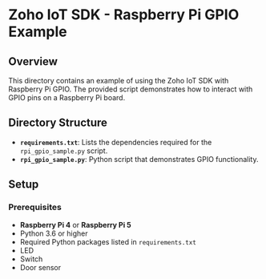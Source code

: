 # Zoho IoT SDK - Raspberry Pi GPIO Example

## Overview

This directory contains an example of using the Zoho IoT SDK with Raspberry Pi GPIO. The provided script demonstrates how to interact with GPIO pins on a Raspberry Pi board.

## Directory Structure


- **`requirements.txt`**: Lists the dependencies required for the `rpi_gpio_sample.py` script.
- **`rpi_gpio_sample.py`**: Python script that demonstrates GPIO functionality.

## Setup

### Prerequisites

- **Raspberry Pi 4**  or **Raspberry Pi 5**
- Python 3.6 or higher
- Required Python packages listed in `requirements.txt`
- LED
- Switch
- Door sensor

